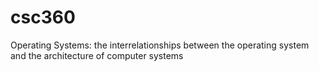 # csc360
Operating Systems:  the interrelationships between the operating system and the architecture of computer systems
